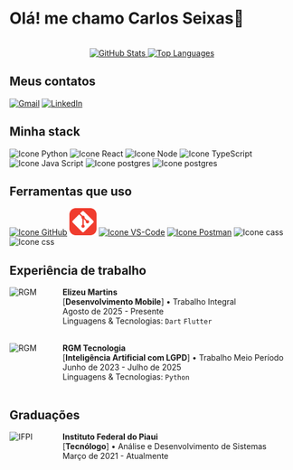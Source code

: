<h1> Olá! me chamo Carlos Seixas👋 </h1>
<br>

<div align="center">
  <a href="https://github.com/CarlosSeixas2">
    <img height="180em" src="https://github-readme-stats.vercel.app/api?username=CarlosSeixas2&show_icons=true&theme=dark&include_all_commits=true&count_private=true" alt="GitHub Stats"/>
  </a>
  <a href="https://github.com/CarlosSeixas2">
    <img height="180em" src="https://github-readme-stats.vercel.app/api/top-langs/?username=CarlosSeixas2&layout=compact&langs_count=7&theme=dark" alt="Top Languages"/>
  </a>
</div>


<h2 align='left'>Meus contatos</h2> 
<p align="left">
<a href="mailto:carlosseixasof@gmail.com" title="Gmail">
<img src="https://img.shields.io/badge/-Gmail-FF0000?style=flat-square&labelColor=FF0000&logo=gmail&logoColor=white&link=mailto:styvisonviana@gmail.com" alt="Gmail"/></a>

<a href="https://www.linkedin.com/in/carlos-seixas-050b4724a/" title="LinkedIn">
<img src="https://img.shields.io/badge/-Linkedin-0e76a8?style=flat-square&logo=Linkedin&logoColor=white&link=https://www.instagram.com/styvisonviana/" alt="LinkedIn"/></a>


## Minha stack
<div display: "flex">
  <img height="48px" width="48px" alt="Icone Python" src="https://skillicons.dev/icons?i=python"/>
  <img height="48px" width="48px" alt="Icone React" src="https://skillicons.dev/icons?i=react"/>
  <img height="48px" width="48px" alt="Icone Node" src="https://skillicons.dev/icons?i=nodejs"/>
  <img height="48px" width="48px" alt="Icone TypeScript" src="https://skillicons.dev/icons?i=ts"/>
  <img height="48px" width="48px" alt="Icone Java Script" src="https://skillicons.dev/icons?i=js"/>
  <img height="48px" width="48px" alt="Icone postgres" src="https://skillicons.dev/icons?i=postgres"/>
  <img height="48px" width="48px" alt="Icone postgres" src="https://skillicons.dev/icons?i=docker"/>
</div>

## Ferramentas que uso
[<img height="48px" width="48px" alt="Icone GitHub" src="https://skillicons.dev/icons?i=github"/>](https://github.com/)
[<img height="48px" width="48px" alt="Icone Git" src="https://raw.githubusercontent.com/tandpfun/skill-icons/main/icons/Git.svg"/>](https://git-scm.com)
[<img height="48px" width="48px" alt="Icone VS-Code" src="https://skillicons.dev/icons?i=vscode"/>](https://code.visualstudio.com)
[<img height="48px" width="48px" alt="Icone Postman" src="https://i.postimg.cc/QNyBTNVk/postman.png"/>](https://www.postman.com)
<img height="48px" width="48px" alt="Icone cass" src="https://skillicons.dev/icons?i=powershell"/>
<img height="48px" width="48px" alt="Icone css" src="https://skillicons.dev/icons?i=vite"/>

## Experiência de trabalho

<img align="left" height="94px" width="94px" alt="RGM" src="https://portifoliocarlosseixas.vercel.app/assets/Eliseu-DXX258VE.jpeg"/>

**Elizeu Martins** \
[**Desenvolvimento Mobile**] • Trabalho Integral \
Agosto de 2025 - Presente \
Linguagens & Tecnologias: `Dart` `Flutter`
<br/>
<br/>

<img align="left" height="94px" width="94px" alt="RGM" src="https://portifoliocarlosseixas.vercel.app/assets/logo_rgm-Cs_6FNkm.jpeg"/>

**RGM Tecnologia** \
[**Inteligência Artificial com LGPD**] • Trabalho Meio Período \
Junho de 2023 - Julho de 2025 \
Linguagens & Tecnologias: `Python`
<br/>
<br/>

## Graduações

<img align="left" height="94px" width="94px" alt="IFPI" src="https://dhg1h5j42swfq.cloudfront.net/2022/07/26083418/concurso-ifpi-edital-retificado.jpg"/>

**Instituto Federal do Piaui** \
[**Tecnólogo**] • Análise e Desenvolvimento de Sistemas \
Março de 2021 - Atualmente \
<br/>
<br/>
  
